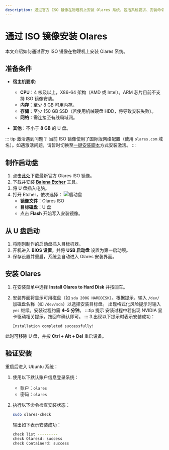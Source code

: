 ```yaml
---
description: 通过官方 ISO 镜像在物理机上安装 Olares 系统，包括系统要求、安装命令和激活流程。
---
```


# 通过 ISO 镜像安装 Olares

本文介绍如何通过官方 ISO 镜像在物理机上安装 Olares 系统。

## 准备条件

- **宿主机要求**:
  - **CPU**：4 核及以上，X86-64 架构（AMD 或 Intel）。ARM 芯片目前不支持 ISO 镜像安装。
  - **内存**：至少 8 GB 可用内存。
  - **存储**：至少 150 GB SSD（若使用机械硬盘 HDD，将导致安装失败）。
  - **网络**：需连接至有线局域网。

- **其他**：不小于 **8 GB** 的 U 盘。

::: tip 激活遇到问题？
当前 ISO 镜像使用了国际版网络配置（使用 `olares.com` 域名）。如遇激活问题，请暂时切换至[一键安装脚本](install-linux-script.md)方式安装激活。
:::

## 制作启动盘

1. 点击[此处](https://cdn.olares.cn/olares-latest-amd64-cn.iso)下载最新官方 Olares ISO 镜像。
2. 下载并安装 [**Balena Etcher**](https://etcher.balena.io/) 工具。
3. 将 U 盘插入电脑。
4. 打开 Etcher，依次选择：
   ![启动盘](/images/manual/get-started/iso-flash.png#bordered)
    - **镜像文件**：Olares ISO
    - **目标磁盘**：U 盘
    - 点击 **Flash** 开始写入安装镜像。

## 从 U 盘启动
1. 将刚刚制作的启动盘插入目标机器。
2. 开机进入 **BIOS 设置**，并将 **USB 启动盘** 设置为第一启动项。
3. 保存设置并重启，系统会自动进入 Olares 安装界面。

## 安装 Olares

1. 在安装菜单中选择 **Install Olares to Hard Disk** 并按回车。
2. 安装界面将显示可用磁盘（如 `sda 200G HARDDISK`）。根据提示，输入 `/dev/` 加磁盘名称（如 `/dev/sda`）以选择安装目标盘。 出现格式化风险提示时输入 `yes` 继续。安装过程约需 **4–5 分钟**。
   :::tip 提示
   安装过程中若出现 NVIDIA 显卡驱动相关提示，按回车确认即可。
   :::
3.出现以下提示时表示安装成功：

   ```shell
   Installation completed successfully!
   ```
此时可移除 U 盘，并按 **Ctrl + Alt + Del** 重启设备。

## 验证安装

重启后进入 Ubuntu 系统：

1. 使用以下默认账户信息登录系统：
    - 账户：`olares`
    - 密码：`olares`

2. 执行以下命令检查安装状态：

    ```bash
    sudo olares-check
    ```
   输出如下表示安装成功：
    
   ```bash
   check list ---------
   check Olaresd: success
   check Containerd: success
   ```
<!--@include: ./install-and-activate-olares.md{4,16}-->

<!--@include: ./log-in-to-olares.md-->

<!--@include: ./reusables.md{34,38}-->